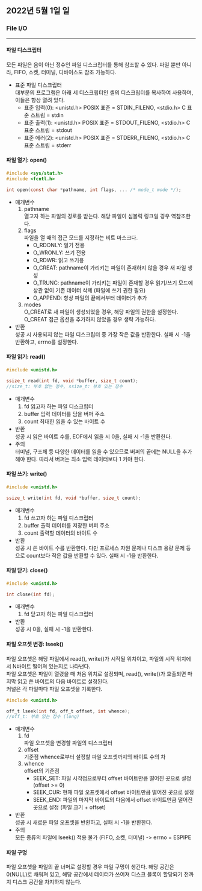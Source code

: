 ## 2022년 5월 1일 일

### File I/O
- - -
#### 파일 디스크립터  
  모든 파일은 음이 아닌 정수인 파일 디스크립터를 통해 참조할 수 있다. 파일 뿐만 아니라, FIFO, 소켓, 터미널, 디바이스도 참조 가능하다.
  * 표준 파일 디스크립터  
  대부분의 프로그램은 아래 세 디스크립터인 셸의 디스크립터를 복사하여 사용하며, 이들은 항상 열려 있다.
    + 표준 입력(0): <unistd.h> POSIX 표준 = STDIN_FILENO, <stdio.h> C 표준 스트림 = stdin   
    + 표준 출력(1): <unistd.h> POSIX 표준 = STDOUT_FILENO, <stdio.h> C 표준 스트림 = stdout   
    + 표준 에러(2): <unistd.h> POSIX 표준 = STDERR_FILENO, <stdio.h> C 표준 스트림 = stderr
    
#### 파일 열기: open()
  ```C
  #include <sys/stat.h>
  #include <fcntl.h>
  
  int open(const char *pathname, int flags, ... /* mode_t mode */);
  ```
  * 매개변수
    1. pathname  
       열고자 하는 파일의 경로를 받는다. 해당 파일이 심볼릭 링크일 경우 역참조한다.
    2. flags  
       파일을 열 때의 접근 모드를 지정하는 비트 마스크다.
       + O_RDONLY: 일기 전용
       + O_WRONLY: 쓰기 전용
       + O_RDWR: 읽고 쓰기용
       + O_CREAT: pathname이 가리키는 파일이 존재하지 않을 경우 새 파일 생성
       + O_TRUNC: pathname이 가리키는 파일이 존재할 경우 읽기/쓰기 모드에 상관 없이 기존 데이터 삭제 (파일에 쓰기 권한 필요)
       + O_APPEND: 항상 파일의 끝에서부터 데이터가 추가
    3. modes  
       O_CREAT로 새 파일이 생성되었을 경우, 해당 파일의 권한을 설정한다. O_CREAT 접근 옵션을 추가하지 않았을 경우 생략 가능하다.
  * 반환  
    성공 시 사용되지 않는 파일 디스크립터 중 가장 작은 값을 반환한다. 실패 시 -1을 반환하고, errno를 설정한다.

#### 파일 읽기: read()
  ```C
  #include <unistd.h>
  
  ssize_t read(int fd, void *buffer, size_t count);
  //size_t: 부호 없는 정수, ssize_t: 부호 있는 정수
  ```
  * 매개변수
    1. fd
       읽고자 하는 파일 디스크립터
    2. buffer
       입력 데이터를 담을 버퍼 주소
    3. count
       최대한 읽을 수 있는 바이트 수
  * 반환  
    성공 시 읽은 바이트 수를, EOF에서 읽을 시 0을, 실패 시 -1을 반환한다.
  * 주의  
    터미널, 구조체 등 다양한 데이터를 읽을 수 있으므로 버퍼의 끝에는 NULL을 추가해야 한다. 따라서 버퍼는 최소 입력 데이터보다 1 커야 한다.
    
#### 파일 쓰기: write()
  ```C
  #include <unistd.h>
  
  ssize_t write(int fd, void *buffer, size_t count);
  ```
  * 매개변수
    1. fd
       쓰고자 하는 파일 디스크립터
    2. buffer
       출력 데이터를 저장한 버퍼 주소
    3. count
       출력할 데이터의 바이트 수
  * 반환  
    성공 시 쓴 바이트 수를 반환한다. 다만 프로세스 자원 문제나 디스크 용량 문제 등으로 count보다 작은 값을 반환할 수 있다. 실패 시 -1을 반환한다.
    
#### 파일 닫기: close()
  ```C
  #include <unistd.h>
  
  int close(int fd);
  ```
  * 매개변수
    1. fd
       닫고자 하는 파일 디스크립터
  * 반환  
    성공 시 0을, 실패 시 -1을 반환한다.
    
#### 파일 오프셋 변경: lseek()  
  파일 오프셋은 해당 파일에서 read(), write()가 시작될 위치이고, 파일의 시작 위치에서 N바이트 떨어져 있는지로 나타낸다.  
  파일 오프셋은 파일이 열렸을 때 처음 위치로 설정되며, read(), write()가 호출되면 마지막 읽고 쓴 바이트의 다음 바이트로 설정된다.  
  커널은 각 파일마다 파일 오프셋을 기록한다.
  ```C
  #include <unistd.h>
  
  off_t lseek(int fd, off_t offset, int whence);
  //off_t: 부호 있는 정수 (long)
  ```
  * 매개변수
    1. fd  
       파일 오프셋을 변경할 파일의 디스크립터
    2. offset  
       기준점 whence로부터 설정할 파일 오프셋까지의 바이트 수의 차
    3. whence  
       offset의 기준점
       + SEEK_SET: 파일 시작점으로부터 offset 바이트만큼 떨어진 곳으로 설정 (offset >= 0)
       + SEEK_CUR: 현재 파일 오프셋에서 offset 바이트만큼 떨어진 곳으로 설정
       + SEEK_END: 파일의 마지막 바이트의 다음에서 offset 바이트만큼 떨어진 곳으로 설정 (파일 크기 + offset)
  * 반환  
    성공 시 새로운 파일 오프셋을 반환하고, 실패 시 -1을 반환한다.
  * 주의  
    모든 종류의 파일에 lseek() 적용 불가 (FIFO, 소켓, 터미널) -> errno = ESPIPE

#### 파일 구멍  
  파일 오프셋을 파일의 끝 너머로 설정할 경우 파일 구멍이 생긴다. 해당 공간은 0(NULL)로 채워져 있고, 해당 공간에서 데이터가 쓰여져 디스크 블록이 할당되기 전까지 디스크 공간을 차지하지 않는다.
